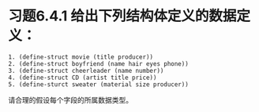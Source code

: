 # 习题6.4.1 给出下列结构体定义的数据定义：
```
1. (define-struct movie (title producer))
2. (define-struct boyfriend (name hair eyes phone))
3. (define-struct cheerleader (name number))
4. (define-struct CD (artist title price))
5. (define-sturct sweater (material size producer))
```
请合理的假设每个字段的所属数据类型。
